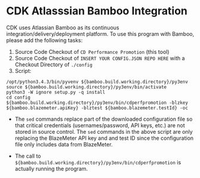 # CDK Atlasssian Bamboo Integration

CDK uses Atlassian Bamboo as its continuous integration/delivery/deployment platform. To use this program with Bamboo, please add the following tasks:

1. Source Code Checkout of ```CD Performance Promotion``` (this tool)
2. Source Code Checkout of ```INSERT YOUR CONFIG.JSON REPO HERE``` with a Checkout Directory of ```./config```
3. Script:

  ```
  /opt/python3.4.3/bin/pyvenv ${bamboo.build.working.directory}/py3env
  source ${bamboo.build.working.directory}/py3env/bin/activate
  python3 -W ignore setup.py -q install
  cd config
  ${bamboo.build.working.directory}/py3env/bin/cdperfpromotion -blzkey ${bamboo.blazemeter.apiKey} -blztest ${bamboo.blazemeter.testId} -oc
  ```

  * The ```sed``` commands replace part of the downloaded configuration file so that critical credentials (usernames/password, API keys, etc.) are not stored in source control. The ```sed``` commands in the above script are only replacing the BlazeMeter API key and and test ID since the configuration file only includes data from BlazeMeter.

  * The call to ```${bamboo.build.working.directory}/py3env/bin/cdperfpromotion``` is actually running the program.
